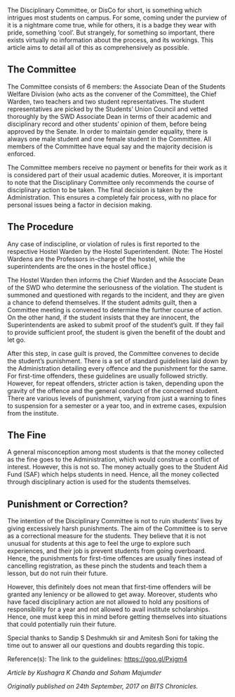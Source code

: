 <!-- TITLE: DisCo -->
<!-- SUBTITLE: September 24th, 2017 -->

The Disciplinary Committee, or DisCo for short, is something which intrigues most students on campus. For some, coming under the purview of it is a nightmare come true, while for others, it is a badge they wear with pride, something ‘cool’. But strangely, for something so important, there exists virtually no information about the process, and its workings. This article aims to detail all of this as comprehensively as possible.

## The Committee
The Committee consists of 6 members: the Associate Dean of the Students Welfare Division (who acts as the convener of the Committee), the Chief Warden, two teachers and two student representatives. The student representatives are picked by the Students’ Union Council and vetted thoroughly by the SWD Associate Dean in terms of their academic and disciplinary record and other students’ opinion of them, before being approved by the Senate. In order to maintain gender equality, there is always one male student and one female student in the Committee. All members of the Committee have equal say and the majority decision is enforced.

The Committee members receive no payment or benefits for their work as it is considered part of their usual academic duties. Moreover, it is important to note that the Disciplinary Committee only recommends the course of disciplinary action to be taken. The final decision is taken by the Administration. This ensures a completely fair process, with no place for personal issues being a factor in decision making.

## The Procedure
Any case of indiscipline, or violation of rules is first reported to the respective Hostel Warden by the Hostel Superintendent. (Note: The Hostel Wardens are the Professors in-charge of the hostel, while the superintendents are the ones in the hostel office.) 

The Hostel Warden then informs the Chief Warden and the Associate Dean of the SWD who determine the seriousness of the violation. The student is summoned and questioned with regards to the incident, and they are given a chance to defend themselves. If the student admits guilt, then a Committee meeting is convened to determine the further course of action. On the other hand, if the student insists that they are innocent, the Superintendents are asked to submit proof of the student’s guilt. If they fail to provide sufficient proof, the student is given the benefit of the doubt and let go.

After this step, in case guilt is proved, the Committee convenes to decide the student’s punishment. There is a set of standard guidelines laid down by the Administration detailing every offence and the punishment for the same. For first-time offenders, these guidelines are usually followed strictly. However, for repeat offenders, stricter action is taken, depending upon the gravity of the offence and the general conduct of the concerned student. There are various levels of punishment, varying from just a warning to fines to suspension for a semester or a year too, and in extreme cases, expulsion from the institute. 

## The Fine 
A general misconception among most students is that the money collected as the fine goes to the Administration, which would construe a conflict of interest. However, this is not so. The money actually goes to the Student Aid Fund (SAF) which helps students in need. Hence, all the money collected through disciplinary action is used for the students themselves.

## Punishment or Correction? 
The intention of the Disciplinary Committee is not to ruin students’ lives by giving excessively harsh punishments. The aim of the Committee is to serve as a correctional measure for the students. They believe that it is not unusual for students at this age to feel the urge to explore such experiences, and their job is prevent students from going overboard. Hence, the punishments for first-time offences are usually fines instead of cancelling registration, as these pinch the students and teach them a lesson, but do not ruin their future. 

However, this definitely does not mean that first-time offenders will be granted any leniency or be allowed to get away. Moreover, students who have faced disciplinary action are not allowed to hold any positions of responsibility for a year and not allowed to avail institute scholarships. Hence, one must keep this in mind before getting themselves into situations that could potentially ruin their future.

Special thanks to Sandip S Deshmukh sir and Amitesh Soni for taking the time out to answer all our questions and doubts regarding this topic.

Reference(s):
The link to the guidelines: https://goo.gl/Pxjgm4

*Article by Kushagra K Chanda and Soham Majumder*

*Originally published on 24th September, 2017 on BITS Chronicles.*